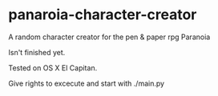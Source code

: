 # panaroia-character-creator
A random character creator for the pen &amp; paper rpg Paranoia

Isn't finished yet.

Tested on OS X El Capitan.

Give rights to excecute and start with ./main.py
